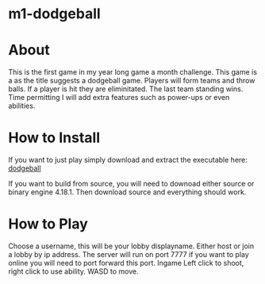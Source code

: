 # m1-dodgeball
<h1>About</h1>
<p>This is the first game in my year long game a month challenge. This game is a as the title suggests a dodgeball game. Players will form teams and throw balls. If a player is hit they are eliminitated. The last team standing wins. Time permitting I will add extra features such as power-ups or even abilities.</p>
<h1>How to Install</h1>
<p>If you want to just play simply download and extract the executable here: <a href="">dodgeball</a></p>
<p>If you want to build from source, you will need to downoad either source or binary engine 4.18.1. Then download source and everything should work.</p>
<h1>How to Play</h1>
<p>Choose a username, this will be your lobby displayname. Either host or join a lobby by ip address. The server will run on port 7777 if you want to play online you will need to port forward this port. Ingame Left click to shoot, right click to use ability. WASD to move.</p>
